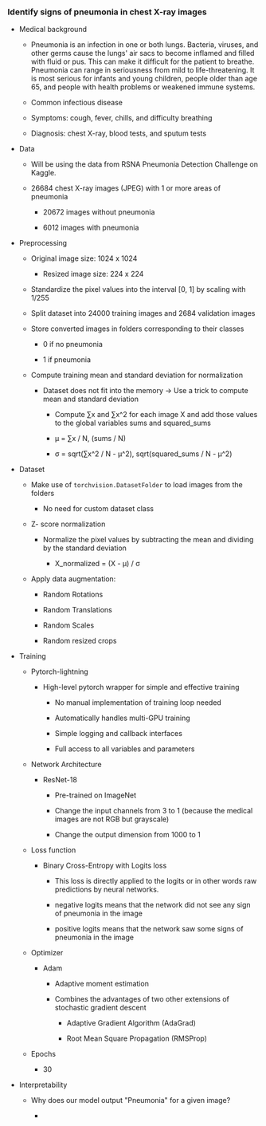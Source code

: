 ### Identify signs of pneumonia in chest X-ray images

- Medical background

    - Pneumonia is an infection in one or both lungs. Bacteria, viruses, and other germs cause the lungs' air sacs to become inflamed and filled with fluid or pus. This can make it difficult for the patient to breathe. Pneumonia can range in seriousness from mild to life-threatening. It is most serious for infants and young children, people older than age 65, and people with health problems or weakened immune systems.
 
    - Common infectious disease

    - Symptoms: cough, fever, chills, and difficulty breathing

    - Diagnosis: chest X-ray, blood tests, and sputum tests

- Data

    - Will be using the data from RSNA Pneumonia Detection Challenge on Kaggle. 

    - 26684 chest X-ray images (JPEG) with 1 or more areas of pneumonia

        - 20672 images without pneumonia

        - 6012 images with pneumonia

- Preprocessing

    - Original image size: 1024 x 1024

        - Resized image size: 224 x 224

    - Standardize the pixel values into the interval [0, 1] by scaling with 1/255

    - Split dataset into 24000 training images and 2684 validation images

    - Store converted images in folders corresponding to their classes

        - 0 if no pneumonia

        - 1 if pneumonia

    - Compute training mean and standard deviation for normalization

        - Dataset does not fit into the memory -> Use a trick to compute mean and standard deviation

            - Compute ∑x and ∑x^2 for each image X and add those values to the global variables sums and squared_sums

            - μ = ∑x / N, (sums / N)

            - σ = sqrt(∑x^2 / N - μ^2), sqrt(squared_sums / N - μ^2)

- Dataset

    - Make use of `torchvision.DatasetFolder` to load images from the folders

        - No need for custom dataset class

    - Z- score normalization

        - Normalize the pixel values by subtracting the mean and dividing by the standard deviation

            - X_normalized = (X - μ) / σ

    - Apply data augmentation:

        - Random Rotations

        - Random Translations

        - Random Scales

        - Random resized crops

- Training    

    - Pytorch-lightning

        - High-level pytorch wrapper for simple and effective training

            - No manual implementation of training loop needed

            - Automatically handles multi-GPU training

            - Simple logging and callback interfaces

            - Full access to all variables and parameters

    - Network Architecture

        - ResNet-18

            - Pre-trained on ImageNet

            - Change the input channels from 3 to 1 (because the medical images are not RGB but grayscale)

            - Change the output dimension from 1000 to 1

    - Loss function

        - Binary Cross-Entropy with Logits loss

            - This loss is directly applied to the logits or in other words raw predictions by neural networks.


            - negative logits means that the network did not see any sign of pneumonia in the image

            - positive logits means that the network saw some signs of pneumonia in the image

    - Optimizer

        - Adam

            - Adaptive moment estimation

            - Combines the advantages of two other extensions of stochastic gradient descent

                - Adaptive Gradient Algorithm (AdaGrad)

                - Root Mean Square Propagation (RMSProp)

    - Epochs

        - 30

- Interpretability

    - Why does our model output "Pneumonia" for a given image?

        - 